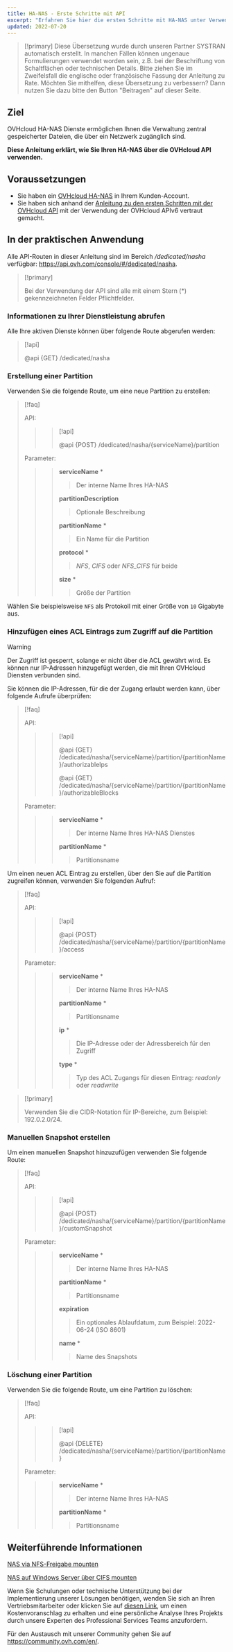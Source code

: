 ```yaml
---
title: HA-NAS - Erste Schritte mit API
excerpt: "Erfahren Sie hier die ersten Schritte mit HA-NAS unter Verwendung der OVHcloud API"
updated: 2022-07-20
---
```


> [!primary]
> Diese Übersetzung wurde durch unseren Partner SYSTRAN automatisch erstellt. In manchen Fällen können ungenaue Formulierungen verwendet worden sein, z.B. bei der Beschriftung von Schaltflächen oder technischen Details. Bitte ziehen Sie im Zweifelsfall die englische oder französische Fassung der Anleitung zu Rate. Möchten Sie mithelfen, diese Übersetzung zu verbessern? Dann nutzen Sie dazu bitte den Button "Beitragen" auf dieser Seite.
>

## Ziel

OVHcloud HA-NAS Dienste ermöglichen Ihnen die Verwaltung zentral gespeicherter Dateien, die über ein Netzwerk zugänglich sind.

**Diese Anleitung erklärt, wie Sie Ihren HA-NAS über die OVHcloud API verwenden.**

## Voraussetzungen

- Sie haben ein [OVHcloud HA-NAS](https://www.ovh.com/de/nas/) in Ihrem Kunden-Account.
- Sie haben sich anhand der [Anleitung zu den ersten Schritten mit der OVHcloud API](/pages/manage_and_operate/api/first-steps) mit der Verwendung der OVHcloud APIv6 vertraut gemacht.

## In der praktischen Anwendung

Alle API-Routen in dieser Anleitung sind im Bereich */dedicated/nasha* verfügbar: <https://api.ovh.com/console/#/dedicated/nasha>.

> [!primary]
>
> Bei der Verwendung der API sind alle mit einem Stern (\*) gekennzeichneten Felder Pflichtfelder.
>

### Informationen zu Ihrer Dienstleistung abrufen

Alle Ihre aktiven Dienste können über folgende Route abgerufen werden:

> [!api]
>
> @api {GET} /dedicated/nasha
>

### Erstellung einer Partition

Verwenden Sie die folgende Route, um eine neue Partition zu erstellen:

> [!faq]
>
> API:
>
>> > [!api]
>> >
>> > @api {POST} /dedicated/nasha/{serviceName}/partition
>> >
>>
>
> Parameter:
>
>> > **serviceName** *
>> >
>> >> Der interne Name Ihres HA-NAS
>> >
>> > **partitionDescription**
>> >
>> >> Optionale Beschreibung
>> >
>> > **partitionName** *
>> >
>> >> Ein Name für die Partition
>> >
>> > **protocol** *
>> >
>> >> *NFS*, *CIFS* oder *NFS_CIFS* für beide
>> >
>> > **size** *
>> >
>> >> Größe der Partition
>

Wählen Sie beispielsweise `NFS` als Protokoll mit einer Größe von `10` Gigabyte aus.

### Hinzufügen eines ACL Eintrags zum Zugriff auf die Partition

> [!warning]
>
> Der Zugriff ist gesperrt, solange er nicht über die ACL gewährt wird. Es können nur IP-Adressen hinzugefügt werden, die mit Ihren OVHcloud Diensten verbunden sind.
>

Sie können die IP-Adressen, für die der Zugang erlaubt werden kann, über folgende Aufrufe überprüfen:

> [!faq]
>
> API:
>
>> > [!api]
>> >
>> > @api {GET} /dedicated/nasha/{serviceName}/partition/{partitionName}/authorizableIps
>> >
>> > @api {GET} /dedicated/nasha/{serviceName}/partition/{partitionName}/authorizableBlocks
>> >
>>
>
> Parameter:
>
>> > **serviceName** *
>> >
>> >> Der interne Name Ihres HA-NAS Dienstes
>> >
>> > **partitionName** *
>> >
>> >> Partitionsname
>

Um einen neuen ACL Eintrag zu erstellen, über den Sie auf die Partition zugreifen können, verwenden Sie folgenden Aufruf:

> [!faq]
>
> API:
>
>> > [!api]
>> >
>> > @api {POST} /dedicated/nasha/{serviceName}/partition/{partitionName}/access
>> >
>>
>
> Parameter:
>
>> > **serviceName** *
>> >
>> >> Der interne Name Ihres HA-NAS
>> >
>> > **partitionName** *
>> >
>> >> Partitionsname
>> >
>> > **ip** *
>> >
>> >> Die IP-Adresse oder der Adressbereich für den Zugriff
>> >
>> >**type** *
>> >
>> >> Typ des ACL Zugangs für diesen Eintrag: *readonly* oder *readwrite*
>

> [!primary]
>
> Verwenden Sie die CIDR-Notation für IP-Bereiche, zum Beispiel: 192.0.2.0/24.
>

### Manuellen Snapshot erstellen

Um einen manuellen Snapshot hinzuzufügen verwenden Sie folgende Route:

> [!faq]
>
> API:
>
>> > [!api]
>> >
>> > @api {POST} /dedicated/nasha/{serviceName}/partition/{partitionName}/customSnapshot
>> >
>>
>
> Parameter:
>
>> > **serviceName** *
>> >
>> >> Der interne Name Ihres HA-NAS
>> >
>> > **partitionName** *
>> >
>> >> Partitionsname
>> >
>> > **expiration**
>> >
>> >> Ein optionales Ablaufdatum, zum Beispiel: 2022-06-24 (ISO 8601)
>> >
>> > **name** *
>> >
>> >> Name des Snapshots
>

### Löschung einer Partition

Verwenden Sie die folgende Route, um eine Partition zu löschen:

> [!faq]
>
> API:
>
>> > [!api]
>> >
>> > @api {DELETE} /dedicated/nasha/{serviceName}/partition/{partitionName}
>> >
>>
>
> Parameter:
>
>> > **serviceName** *
>> >
>> >> Der interne Name Ihres HA-NAS
>> >
>> > **partitionName** *
>> >
>> >> Partitionsname
>

## Weiterführende Informationen

[NAS via NFS-Freigabe mounten](/pages/storage_and_backup/file_storage/ha_nas/nas_nfs)

[NAS auf Windows Server über CIFS mounten](/pages/storage_and_backup/file_storage/ha_nas/nas_cifs)

Wenn Sie Schulungen oder technische Unterstützung bei der Implementierung unserer Lösungen benötigen, wenden Sie sich an Ihren Vertriebsmitarbeiter oder klicken Sie auf [diesen Link](https://www.ovhcloud.com/de/professional-services/), um einen Kostenvoranschlag zu erhalten und eine persönliche Analyse Ihres Projekts durch unsere Experten des Professional Services Teams anzufordern.

Für den Austausch mit unserer Community gehen Sie auf <https://community.ovh.com/en/>.
